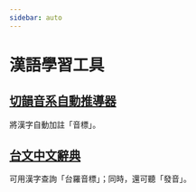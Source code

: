 ```yaml
---
sidebar: auto
---
```


# 漢語學習工具

## [切韻音系自動推導器](https://nk2028.shn.hk/qieyun-autoderiver/)

將漢字自動加註「音標」。

## [台文中文辭典](http://ip194097.ntcu.edu.tw/q/THq.asp)

可用漢字查詢「台羅音標」；同時，還可聽「發音」。
